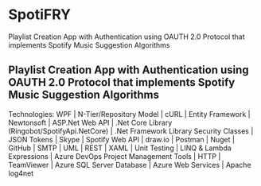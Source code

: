 # SpotiFRY
Playlist Creation App with Authentication using OAUTH 2.0 Protocol that implements Spotify Music Suggestion Algorithms

Playlist Creation App with Authentication using OAUTH 2.0 Protocol that implements Spotify Music Suggestion Algorithms
--------------------------------------------------------------------------------------------------------------------
Technologies: WPF | N-Tier/Repository Model | cURL | Entity Framework | Newtonsoft | ASP.Net Web API | .Net Core Library (Ringobot/SpotifyApi.NetCore) | .Net Framework Library Security Classes | JSON Tokens | Skype | Spotify Web API | draw.io | Postman | Nuget | GitHub | SMTP | UML | REST | XAML | Unit Testing | LINQ & Lambda Expressions | Azure DevOps Project Management Tools | HTTP | TeamViewer | Azure SQL Server Database | Azure Web Services | Apache log4net
